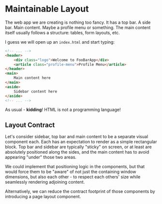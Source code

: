 # Maintainable Layout

The web app we are creating is nothing too fancy. It has a top bar. A side bar. Main content. Maybe a profile menu or something. The main content itself usually follows a structure: tables, form layouts, etc.

I guess we will open up an `index.html` and start typing:

```html
<!-- ... -->
<header>
    <div class="logo">Welcome to FooBarApp</div>
    <article class="profile-menu">Profile Menu</article>
</header>
<main>
    Main content here
</main>
<aside>
    Sidebar content here
</aside>
<!-- ... -->
```

As usual - **kidding**! HTML is not a programming language!

## Layout Contract

Let's consider sidebar, top bar and main content to be a separate visual component each. Each has an expectation to render as a simple rectangular block. Top bar and sidebar are typically "sticky" on screen, or at least are absolutely positioned along the sides, and the main content has to avoid appearing "under" those two areas.

We could implement that positioning logic in the components, but that would force them to be "aware" of not just the containing window dimensions, but also each other - to respect each others' size while seamlessly rendering adjoining content.

Alternatively, we can reduce the contract footprint of those components by introducing a page layout component.
